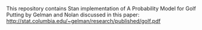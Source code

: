 This repository contains Stan implementation of A Probability Model for Golf Putting by Gelman and Nolan discussed in this paper: http://stat.columbia.edu/~gelman/research/published/golf.pdf

